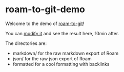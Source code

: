 # roam-to-git-demo

Welcome to the demo of [roam-to-git](https://github.com/MatthieuBizien/roam-to-git)!

You can [modify it](https://roamresearch.com/#/app/roam-to-git-demo) and see the result here, 10min after.

The directories are:
- markdown/ for the raw markdown export of Roam
- json/ for the raw json export of Roam
- formatted for a cool formatting with backlinks

